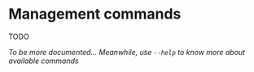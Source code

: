 # Management commands
TODO

_To be more documented... Meanwhile, use `--help` to know more about available commands_
